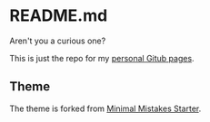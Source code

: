 # README.md

Aren't you a curious one?

This is just the repo for my [personal Gitub pages](https://jmsdao.github.io/).

## Theme

The theme is forked from [Minimal Mistakes Starter](https://github.com/mmistakes/mm-github-pages-starter/generate).
